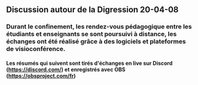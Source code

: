## Discussion autour de la Digression 20-04-08
### Durant le confinement, les rendez-vous pédagogique entre les étudiants et enseignants se sont poursuivi à distance, les échanges ont été réalisé grâce à des logiciels et plateformes de visioconférence.
#### Les résumés qui suivent sont tirés d'échanges en live sur Discord (https://discord.com/) et enregistrés avec OBS (https://obsproject.com/fr)
